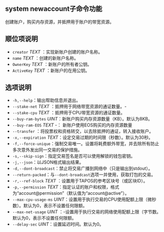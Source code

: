 ## system newaccount子命令功能

创建账户，购买内存资源，并抵押用于账户的带宽资源。


## 顺位项说明

- `creator` _TEXT_ ：实现新账户创建的账户名称。
- `name` _TEXT_  ：创建的新账户名称。
- `OwnerKey` _TEXT_ ：新账户的所有者公钥。
- `ActiveKey` _TEXT_  ：新账户的在用公钥。

## 选项说明

- `-h,--help`：输出帮助信息并退出。
- `--stake-net` _TEXT_ ：抵押用于网络带宽资源的通证数量。-
- `--stake-cpu` _TEXT_  ：抵押用于CPU带宽资源的通证数量。
- `--buy-ram-bytes` _UINT_：新账户购买内存资源数量（KB）。默认为8KB。
- `--buy-ram-EOS` _TEXT_ -： 新账户使用EOS购买的内存资源数量
- `--transfer` ：将投票权和资格转交，以去除抵押的通证，转入接收账户。
- `-x,--expiration` _TEXT_：设定交易过期的时间限（秒数）。默认为30秒。
- `-f,--force-unique`：强制交易唯一。设置将耗费额外带宽，并去除所有防止多次意外发出同一交易的保护措施。
- `-s,--skip-sign`：指定交易签名是否可以使用解锁的钱包密钥。
- `-j,--json`：以JSON格式输出结果。
- `-d,--dont-broadcast`：禁止将交易广播到网络中（只是输出到stdout）。
- `--return-packed`：与`--dont-broadcast`选项一并使用，获取打包的交易。
- `-r,--ref-block` _TEXT_ ：设置用于TAPOS的参考区块号（或区块ID）。
- `-p,--permission`  _TEXT_：指定认证的账户和权限，格式为“account@permission”（默认值为“account@active”）。
- `--max-cpu-usage-ms` _UINT_：设置用于执行交易的CPU使用配额上限（微秒数）。默认为0，表示不设置任何限额。
- `--max-net-usage` _UINT_ ：-设置用于执行交易的网络使用配额上限（字节数。默认为0，表示不设置任何限额。
- `--delay-sec` _UINT_：设置延迟时间。默认为0。
